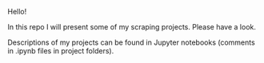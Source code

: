Hello!

In this repo I will present some of my scraping projects. Please have a look.

Descriptions of my projects can be found in Jupyter notebooks (comments in .ipynb files in project folders).
